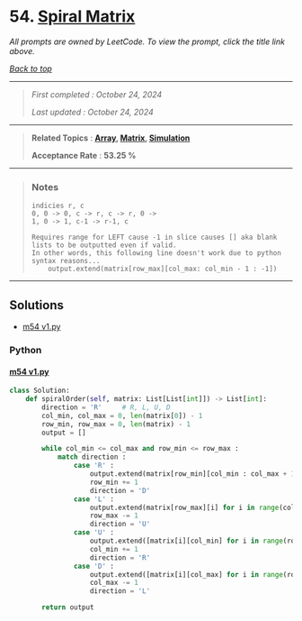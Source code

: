 # 54. [Spiral Matrix](<https://leetcode.com/problems/spiral-matrix>)

*All prompts are owned by LeetCode. To view the prompt, click the title link above.*

*[Back to top](<../README.md>)*

------

> *First completed : October 24, 2024*
>
> *Last updated : October 24, 2024*

------

> **Related Topics** : **[Array](<by_topic/Array.md>), [Matrix](<by_topic/Matrix.md>), [Simulation](<by_topic/Simulation.md>)**
>
> **Acceptance Rate** : **53.25 %**

------

> ### Notes
> ```
> indicies r, c
> 0, 0 -> 0, c -> r, c -> r, 0 ->
> 1, 0 -> 1, c-1 -> r-1, c
> 
> Requires range for LEFT cause -1 in slice causes [] aka blank lists to be outputted even if valid.
> In other words, this following line doesn't work due to python syntax reasons...
>     output.extend(matrix[row_max][col_max: col_min - 1 : -1])
> ```
> 

------

## Solutions

- [m54 v1.py](<../my-submissions/m54 v1.py>)
### Python
#### [m54 v1.py](<../my-submissions/m54 v1.py>)
```Python
class Solution:
    def spiralOrder(self, matrix: List[List[int]]) -> List[int]:
        direction = 'R'     # R, L, U, D
        col_min, col_max = 0, len(matrix[0]) - 1
        row_min, row_max = 0, len(matrix) - 1
        output = []

        while col_min <= col_max and row_min <= row_max :
            match direction :
                case 'R' :
                    output.extend(matrix[row_min][col_min : col_max + 1])
                    row_min += 1
                    direction = 'D'
                case 'L' :
                    output.extend(matrix[row_max][i] for i in range(col_max, col_min - 1, -1))
                    row_max -= 1
                    direction = 'U'
                case 'U' :
                    output.extend([matrix[i][col_min] for i in range(row_max, row_min - 1, -1)])
                    col_min += 1
                    direction = 'R'
                case 'D' :
                    output.extend([matrix[i][col_max] for i in range(row_min, row_max + 1)])
                    col_max -= 1
                    direction = 'L'

        return output

```

